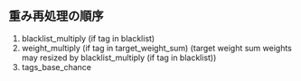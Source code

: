 ## 重み再処理の順序
1. blacklist_multiply (if tag in blacklist)
2. weight_multiply (if tag in target_weight_sum)
   (target weight sum weights may resized by blacklist_multiply (if tag in blacklist))
3. tags_base_chance

## 